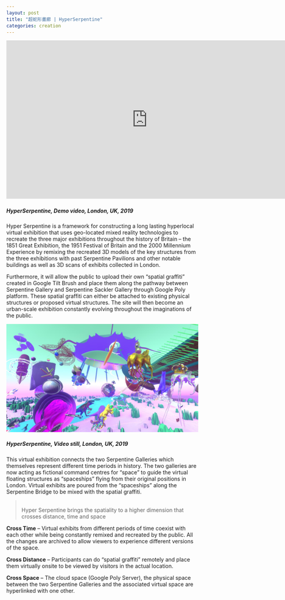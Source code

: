 ```yaml
---
layout: post
title: "超蛇形畫廊 | HyperSerpentine"
categories: creation
---
```

<iframe src="https://player.vimeo.com/video/319232605?color=fcabfc&amp;title=0&amp;byline=0&amp;portrait=0" width="740" height="416" frameborder="0" allow="autoplay; fullscreen" allowfullscreen></iframe>

##### _HyperSerpentine, Demo video, London, UK, 2019_

Hyper Serpentine is a framework for constructing a long lasting hyperlocal virtual exhibition that uses geo-located mixed reality technologies to recreate the three major exhibitions throughout the history of Britain – the 1851 Great Exhibition, the 1951 Festival of Britain and the 2000 Millennium Experience by remixing the recreated 3D models of the key structures from the three exhibitions with past Serpentine Pavilions and other notable buildings as well as 3D scans of exhibits collected in London. 

Furthermore, it will allow the public to upload their own “spatial graffiti” created in Google Tilt Brush and place them along the pathway between Serpentine Gallery and Serpentine Sackler Gallery through Google Poly platform. These spatial graffiti can either be attached to existing physical structures or proposed virtual structures. The site will then become an urban-scale exhibition constantly evolving throughout the imaginations of the public.

![picture alt](/assets/hyper-serpentine/2.jpg "HyperSerpentine, Video still, London, UK, 2019")
##### _HyperSerpentine, Video still, London, UK, 2019_
This virtual exhibition connects the two Serpentine Galleries which themselves represent different time periods in history. The two galleries are now acting as fictional command centres for “space” to guide the virtual floating structures as “spaceships” flying from their original positions in London. Virtual exhibits are poured from the “spaceships” along the Serpentine Bridge to be mixed with the spatial graffiti.

>\
Hyper Serpentine brings the spatiality to a higher dimension that crosses distance, time and space

**Cross Time** – Virtual exhibits from different periods of time coexist with each other while being constantly remixed and recreated by the public. All the changes are archived to allow viewers to experience different versions of the space.

**Cross Distance** – Participants can do “spatial graffiti” remotely and place them virtually onsite to be viewed by visitors in the actual location. 

**Cross Space** – The cloud space (Google Poly Server), the physical space between the two Serpentine Galleries and the associated virtual space are hyperlinked with one other.

